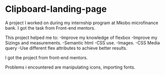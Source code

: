 # Clipboard-landing-page
A project I worked on during my internship program at Mkobo microfinance bank. I got the task from Front-end mentors.

This project helped me to:
-Improve my knowledge of flexbox
-Improve my Sizings and measurements.
-Semantic html
-CSS use.
-Images.
-CSS Media query
-Use different flex attributes to achieve better results.

I got the project from front-end mentors.

Problems i encountered are manipulating icons, importing fonts.
